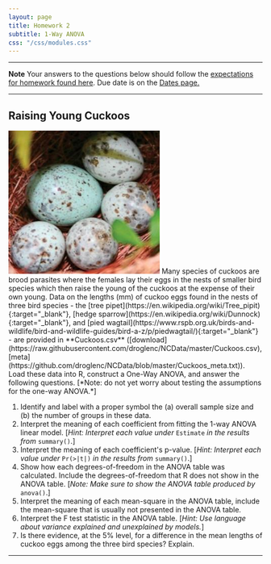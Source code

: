 ```yaml
---
layout: page
title: Homework 2
subtitle: 1-Way ANOVA
css: "/css/modules.css"
---
```


----

<div class="alert alert-warning">
  <strong>Note</strong> Your answers to the questions below should follow the <a href="../../resources/hwformat" target="_blank">expectations for homework found here</a>. Due date is on the <a href="../../resources/Dates-Current" target="_blank">Dates page.</a>
</div>

----

## Raising Young Cuckoos
<img src="../zimgs/cuckoo-eggs.jpg" alt="Cuckoo Eggs" class="img-right">
Many species of cuckoos are brood parasites where the females lay their eggs in the nests of smaller bird species which then raise the young of the cuckoos at the expense of their own young.  Data on the lengths (mm) of cuckoo eggs found in the nests of three bird species - the [tree pipet](https://en.wikipedia.org/wiki/Tree_pipit){:target="_blank"}, [hedge sparrow](https://en.wikipedia.org/wiki/Dunnock){:target="_blank"}, and [pied wagtail](https://www.rspb.org.uk/birds-and-wildlife/bird-and-wildlife-guides/bird-a-z/p/piedwagtail/){:target="_blank"} - are provided in **Cuckoos.csv** ([download](https://raw.githubusercontent.com/droglenc/NCData/master/Cuckoos.csv), [meta](https://github.com/droglenc/NCData/blob/master/Cuckoos_meta.txt)). Load these data into R, construct a One-Way ANOVA, and answer the following questions. [*Note: do not yet worry about testing the assumptions for the one-way ANOVA.*]

1. Identify and label with a proper symbol the (a) overall sample size and (b) the number of groups in these data.
1. Interpret the meaning of each coefficient from fitting the 1-way ANOVA linear model. [*Hint: Interpret each value under* `Estimate` *in the results from* `summary()`.]
1. Interpret the meaning of each coefficient's p-value. [*Hint: Interpret each value under* `Pr(>|t|)` *in the results from* `summary()`.]
1. Show how each degrees-of-freedom in the ANOVA table was calculated. Include the degrees-of-freedom that R does not show in the ANOVA table. [*Note: Make sure to show the ANOVA table produced by* `anova()`.]
1. Interpret the meaning of each mean-square in the ANOVA table, include the mean-square that is usually not presented in the ANOVA table.
1. Interpret the F test statistic in the ANOVA table. [*Hint: Use language about variance explained and unexplained by models.*]
1. Is there evidence, at the 5% level, for a difference in the mean lengths of cuckoo eggs among the three bird species? Explain.

----

